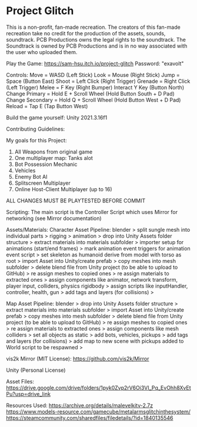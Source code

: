 # Project Glitch
This is a non-profit, fan-made recreation.
The creators of this fan-made recreation take no credit for the production of the assets, sounds, soundtrack.
PCB Productions owns the legal rights to the soundtrack.
The Soundtrack is owned by PCB Productions and is in no way associated with the user who uploaded them.

Play the Game:
https://sam-hsu.itch.io/project-glitch
Password: "exavolt"

Controls:
Move = WASD (Left Stick)
Look = Mouse (Right Stick)
Jump = Space (Button East)
Shoot = Left Click (Right Trigger)
Grenade = Right Click (Left Trigger)
Melee = F Key (Right Bumper)
Interact Y Key (Button North)
Change Primary = Hold E + Scroll Wheel (Hold Button South + D Pad)
Change Secondary = Hold Q + Scroll Wheel (Hold Button West + D Pad)
Reload = Tap E (Tap Button West)

Build the game yourself:
Unity 2021.3.16f1

Contributing Guidelines:

My goals for this Project:
1. All Weapons from original game
2. One multiplayer map: Tanks alot
3. Bot Possession Mechanic
4. Vehicles
5. Enemy Bot AI
6. Splitscreen Multiplayer
7. Online Host-Client Multiplayer (up to 16)

ALL CHANGES MUST BE PLAYTESTED BEFORE COMMIT

Scripting:
The main script is the Controller Script which uses Mirror for networking (see Mirror documentation)

Assets/Materials:
Character Asset Pipeline: 
blender > 
split sungle mesh into individual parts > 
rigging > 
animation > 
drop into Unity Assets folder structure > 
extract materials into materials subfolder > 
importer setup for animations (start/end frames) > 
mark animation event triggers for animation event script > 
set skeleton as humanoid derive from model with torso as root >
import Asset into Unity/create prefab >
copy meshes into mesh subfolder > 
delete blend file from Unity project (to be able to upload to GitHub) > 
re assign meshes to copied ones > 
re assign materials to extracted ones > 
assign components like animator, network transform, player input, colliders, physics rigidbody >
assign scripts like inputHandler, controller, health, gun > 
add tags and layers (for collisions) > 

Map Asset Pipeline: 
blender > 
drop into Unity Assets folder structure > 
extract materials into materials subfolder > 
import Asset into Unity/create prefab >
copy meshes into mesh subfolder > 
delete blend file from Unity project (to be able to upload to GitHub) > 
re assign meshes to copied ones > 
re assign materials to extracted ones > 
assign components like mesh colliders > 
set all objects as static > 
add bots, vehicles, pickups >
add tags and layers (for collisions) > 
add map to new scene with pickups added to World script to be respawned > 

vis2k Mirror (MIT License): https://github.com/vis2k/Mirror

Unity (Personal License)

Asset Files:
https://drive.google.com/drive/folders/1pyk0Zvp2rV6Oi3VI_Pq_EvOhh8XvEtPu?usp=drive_link

Resources Used:
https://archive.org/details/malevelkitv-2.7z
https://www.models-resource.com/gamecube/metalarmsglitchinthesystem/
https://steamcommunity.com/sharedfiles/filedetails/?id=1840135546
